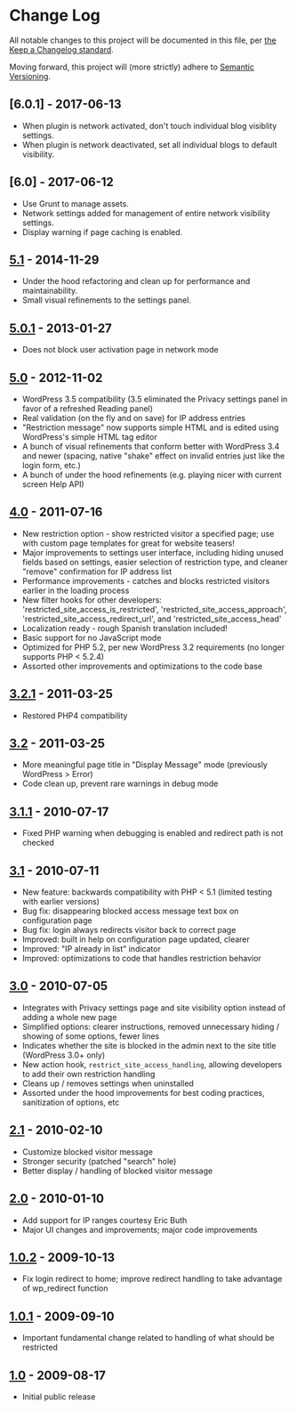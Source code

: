 # Change Log

All notable changes to this project will be documented in this file, per [the Keep a Changelog standard](http://keepachangelog.com/).

Moving forward, this project will (more strictly) adhere to [Semantic Versioning](http://semver.org/).

## [6.0.1] - 2017-06-13
* When plugin is network activated, don't touch individual blog visiblity settings.
* When plugin is network deactivated, set all individual blogs to default visibility.

## [6.0] - 2017-06-12
* Use Grunt to manage assets.
* Network settings added for management of entire network visibility settings.
* Display warning if page caching is enabled.

## [5.1] - 2014-11-29
* Under the hood refactoring and clean up for performance and maintainability.
* Small visual refinements to the settings panel.

## [5.0.1] - 2013-01-27
* Does not block user activation page in network mode

## [5.0] - 2012-11-02
* WordPress 3.5 compatibility (3.5 eliminated the Privacy settings panel in favor of a refreshed Reading panel)
* Real validation (on the fly and on save) for IP address entries
* "Restriction message" now supports simple HTML and is edited using WordPress's simple HTML tag editor
* A bunch of visual refinements that conform better with WordPress 3.4 and newer (spacing, native "shake" effect on invalid entries just like the login form, etc.)
* A bunch of under the hood refinements (e.g. playing nicer with current screen Help API)

## [4.0] - 2011-07-16
* New restriction option - show restricted visitor a specified page; use with custom page templates for great for website teasers!
* Major improvements to settings user interface, including hiding unused fields based on settings, easier selection of restriction type, and cleaner "remove" confirmation for IP address list
* Performance improvements - catches and blocks restricted visitors earlier in the loading process
* New filter hooks for other developers: 'restricted_site_access_is_restricted', 'restricted_site_access_approach', 'restricted_site_access_redirect_url', and 'restricted_site_access_head'
* Localization ready - rough Spanish translation included!
* Basic support for no JavaScript mode
* Optimized for PHP 5.2, per new WordPress 3.2 requirements (no longer supports PHP < 5.2.4)
* Assorted other improvements and optimizations to the code base

## [3.2.1] - 2011-03-25
* Restored PHP4 compatibility

## [3.2] - 2011-03-25
* More meaningful page title in "Display Message" mode (previously WordPress > Error)
* Code clean up, prevent rare warnings in debug mode

## [3.1.1] - 2010-07-17
* Fixed PHP warning when debugging is enabled and redirect path is not checked

## [3.1] - 2010-07-11
* New feature: backwards compatibility with PHP < 5.1 (limited testing with earlier versions)
* Bug fix: disappearing blocked access message text box on configuration page
* Bug fix: login always redirects visitor back to correct page
* Improved: built in help on configuration page updated, clearer
* Improved: "IP already in list" indicator
* Improved: optimizations to code that handles restriction behavior

## [3.0] - 2010-07-05
* Integrates with Privacy settings page and site visibility option instead of adding a whole new page
* Simplified options: clearer instructions, removed unnecessary hiding / showing of some options, fewer lines
* Indicates whether the site is blocked in the admin next to the site title (WordPress 3.0+ only)
* New action hook, `restrict_site_access_handling`, allowing developers to add their own restriction handling
* Cleans up / removes settings when uninstalled
* Assorted under the hood improvements for best coding practices, sanitization of options, etc

## [2.1] - 2010-02-10
* Customize blocked visitor message
* Stronger security (patched "search" hole)
* Better display / handling of blocked visitor message

## [2.0] - 2010-01-10
* Add support for IP ranges courtesy Eric Buth
* Major UI changes and improvements; major code improvements

## [1.0.2] - 2009-10-13
* Fix login redirect to home; improve redirect handling to take advantage of wp_redirect function

## [1.0.1] - 2009-09-10
* Important fundamental change related to handling of what should be restricted

## [1.0] - 2009-08-17
* Initial public release


[Unreleased]: https://github.com/10up/restricted-site-access/compare/master...develop
[5.1]: https://github.com/10up/restricted-site-access/compare/5.0.1...5.1
[5.0.1]: https://github.com/10up/restricted-site-access/compare/5.0...5.0.1
[5.0]: https://github.com/10up/restricted-site-access/compare/4.0...5.0
[4.0]: https://github.com/10up/restricted-site-access/compare/3.2.1...4.0
[3.2.1]: https://github.com/10up/restricted-site-access/compare/3.2...3.2.1
[3.2]: https://github.com/10up/restricted-site-access/compare/3.1.1...3.2
[3.1.1]: https://github.com/10up/restricted-site-access/compare/3.1...3.1.1
[3.1]: https://github.com/10up/restricted-site-access/compare/3.0...3.1
[3.0]: https://github.com/10up/restricted-site-access/compare/2.1...3.0
[2.1]: https://github.com/10up/restricted-site-access/compare/2.0...2.1
[2.0]: https://github.com/10up/restricted-site-access/compare/1.0.2...2.0
[1.0.2]: https://github.com/10up/restricted-site-access/compare/1.0.1...1.0.2
[1.0.1]: https://github.com/10up/restricted-site-access/compare/1.0...1.0.1
[1.0]: https://github.com/10up/restricted-site-access/releases/tag/1.0